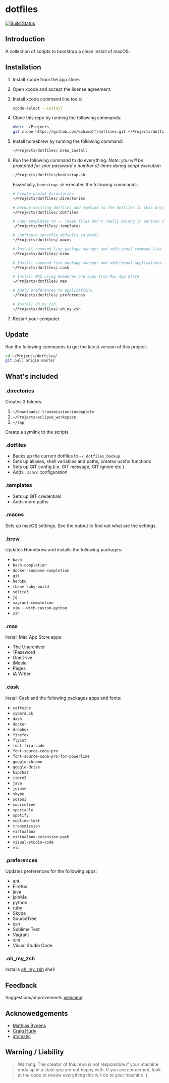 # dotfiles

[![Build Status](https://travis-ci.org/ephimoff/dotfiles.svg?branch=master)](https://travis-ci.org/ephimoff/dotfiles)

## Introduction

A collection of scripts to bootstrap a clean install of macOS.

## Installation

1. Install xcode from the app store.

1. Open xcode and accept the license agreement.

1. Install xcode command line tools:

    ```sh
    xcode-select --install
    ```

1. Clone this repo by running the following commands:

    ```sh
    mkdir ~/Projects
    git clone https://github.com/ephimoff/dotfiles.git ~/Projects/dotfiles
    ```

1. Install homebrew by running the following command:

    ```sh
    ~/Projects/dotfiles/.brew_install
    ```

1. Run the following command to do everything.  _Note: you will be prompted for your password a number of times during script execution._

    ```sh
    ~/Projects/dotfiles/bootstrap.sh
    ```

    Essentially, `bootstrap.sh` executes the following commands:

    ```sh
    # Create useful directories.
    ~/Projects/dotfiles/.directories

    # Backup existing dotfiles and symlink to the dotfiles in this project.
    ~/Projects/dotfiles/.dotfiles

    # Copy templates to ~. These files don't really belong in version control, hence they are not symlinked.
    ~/Projects/dotfiles/.templates

    # Configure sensible defaults in macOS.
    ~/Projects/dotfiles/.macos

    # Install command line package manager and additional command line tools.
    ~/Projects/dotfiles/.brew

    # Install command line package manager and additional applications.
    ~/Projects/dotfiles/.cask

    # Install MAS using Homebrew and apps from Mac App Store
    ~/Projects/dotfiles/.mas

    # Apply preferences to applications.
    ~/Projects/dotfiles/.preferences

    # Install oh_my_zsh.
    ~/Projects/dotfiles/.oh_my_zsh
    ```

1. Restart your computer.

## Update

Run the following commands to get the latest version of this project:

```sh
cd ~/Projects/dotfiles/
git pull origin master
```

## What's included

### .directories

Creates 3 folders:

1. `~/Downloads/.transmission/incomplete`
1. `~/Projects/eclipse_workspace`
1. `~/tmp`

Create a symlink to the scripts

### .dotfiles

* Backs up the current dotfiles to `~/.dotfiles_backup`
* Sets up aliases, shell variables and paths, creates useful functions
* Sets up GIT config (i.e. GIT message, GIT ignore etc.)
* Adds `.zshrc` configuration

### .templates

* Sets up GIT credentials
* Adds more paths

### .macos

Sets up macOS settings. See the output to find out what are the settings.

### .brew

Updates Homebrew and installs the following packages:

* `bash`
* `bash-completion`
* `docker-compose-completion`
* `git`
* `heroku`
* `rbenv ruby-build`
* `sqlite3`
* `jq`
* `vagrant-completion`
* `vim --with-custom-python`
* `zsh`

### .mas

Install Mac App Store apps:

* The Unarchiver
* 1Password
* OneDrive
* iMovie
* Pages
* iA Writer

### .cask

Install Cask and the following packages apps and fonts:

* `caffeine`
* `cyberduck`
* `dash`
* `docker`
* `dropbox`
* `firefox`
* `flycut`
* `font-fira-code`
* `font-source-code-pro`
* `font-source-code-pro-for-powerline`
* `google-chrome`
* `google-drive`
* `hipchat`
* `iterm2`
* `java`
* `joinme`
* `skype`
* `soapui`
* `sourcetree`
* `spectacle`
* `spotify`
* `sublime-text`
* `transmission`
* `virtualbox`
* `virtualbox-extension-pack`
* `visual-studio-code`
* `vlc`

### .preferences

Updates preferences for the following apps:

* ant
* Firefox
* java
* joinMe
* python
* ruby
* Skype
* SourceTree
* ssh
* Sublime Text
* Vagrant
* vim
* Visual Studio Code

### .oh_my_zsh

Installs [oh_my_zsh](http://ohmyz.sh) shell

## Feedback

Suggestions/improvements [welcome](https://github.com/ephimoff/dotfiles/issues)!

## Acknowedgements

* [Mathias Bynens](https://github.com/mathiasbynens)
* [Craig Hurly](https://github.com/craighurley/dotfiles)
* [atomatic](https://github.com/atomantic/dotfiles)

## Warning / Liability

> Warning: The creator of this repo is not responsible if your machine ends up in a state you are not happy with. If you are concerned, look at the code to review everything this will do to your machine :)
